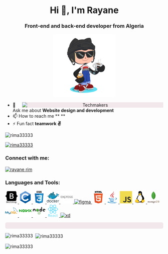 <h1 align="center">Hi 👋, I'm Rayane</h1>
<h3 align="center">Front-end and back-end developer from Algeria</h3>
<p align="center"> 
  <img src="https://raw.githubusercontent.com/AhmedFathyDev/AhmedFathyDev/main/GitHub.png" width="200">
</p>
 

<p align="center"> 
  <img src="https://user-images.githubusercontent.com/63050133/156676671-d5b2e362-97d4-4404-9447-dd71ddfea82f.gif" align="right" alt="Techmakers" width="450" style="background-color: #f2e7ea;">
</p>

- 💬 Ask me about **Website design and development**
- 📫 How to reach me ** **
- ⚡ Fun fact **teamwork ✌️**

<p align="right"> 
 
<p align="left"> 
  <img src="https://komarev.com/ghpvc/?username=rima33333&color=ffadc1&style=flat" alt="rima33333">
</p>

<p align="left"> 
  <a href="https://github.com/ryo-ma/github-profile-trophy">
    <img src="https://github-profile-trophy.vercel.app/?username=rima33333&theme=nord&margin-w=15" alt="rima33333">
  </a>
</p>

<h3 align="left">Connect with me:</h3>
<p align="left">
  <a href="https://fb.com/rayane rim" target="blank">
    <img align="center" src="https://raw.githubusercontent.com/rahuldkjain/github-profile-readme-generator/master/src/images/icons/Social/facebook.svg" alt="rayane rim" height="30" width="40">
  </a>
</p>

<h3 align="left">Languages and Tools:</h3>
<p align="left"> <a href="https://getbootstrap.com" target="_blank" rel="noreferrer"> <img src="https://raw.githubusercontent.com/devicons/devicon/master/icons/bootstrap/bootstrap-plain-wordmark.svg" alt="bootstrap" width="40" height="40"/> </a> <a href="https://www.cprogramming.com/" target="_blank" rel="noreferrer"> <img src="https://raw.githubusercontent.com/devicons/devicon/master/icons/c/c-original.svg" alt="c" width="40" height="40"/> </a> <a href="https://www.w3schools.com/css/" target="_blank" rel="noreferrer"> <img src="https://raw.githubusercontent.com/devicons/devicon/master/icons/css3/css3-original-wordmark.svg" alt="css3" width="40" height="40"/> </a> <a href="https://www.docker.com/" target="_blank" rel="noreferrer"> <img src="https://raw.githubusercontent.com/devicons/devicon/master/icons/docker/docker-original-wordmark.svg" alt="docker" width="40" height="40"/> </a> <a href="https://expressjs.com" target="_blank" rel="noreferrer"> <img src="https://raw.githubusercontent.com/devicons/devicon/master/icons/express/express-original-wordmark.svg" alt="express" width="40" height="40"/> </a> <a href="https://www.figma.com/" target="_blank" rel="noreferrer"> <img src="https://www.vectorlogo.zone/logos/figma/figma-icon.svg" alt="figma" width="40" height="40"/> </a> <a href="https://www.w3.org/html/" target="_blank" rel="noreferrer"> <img src="https://raw.githubusercontent.com/devicons/devicon/master/icons/html5/html5-original-wordmark.svg" alt="html5" width="40" height="40"/> </a> <a href="https://www.java.com" target="_blank" rel="noreferrer"> <img src="https://raw.githubusercontent.com/devicons/devicon/master/icons/java/java-original.svg" alt="java" width="40" height="40"/> </a> <a href="https://developer.mozilla.org/en-US/docs/Web/JavaScript" target="_blank" rel="noreferrer"> <img src="https://raw.githubusercontent.com/devicons/devicon/master/icons/javascript/javascript-original.svg" alt="javascript" width="40" height="40"/> </a> <a href="https://www.linux.org/" target="_blank" rel="noreferrer"> <img src="https://raw.githubusercontent.com/devicons/devicon/master/icons/linux/linux-original.svg" alt="linux" width="40" height="40"/> </a> <a href="https://www.mongodb.com/" target="_blank" rel="noreferrer"> <img src="https://raw.githubusercontent.com/devicons/devicon/master/icons/mongodb/mongodb-original-wordmark.svg" alt="mongodb" width="40" height="40"/> </a> <a href="https://www.mysql.com/" target="_blank" rel="noreferrer"> <img src="https://raw.githubusercontent.com/devicons/devicon/master/icons/mysql/mysql-original-wordmark.svg" alt="mysql" width="40" height="40"/> </a> <a href="https://www.nginx.com" target="_blank" rel="noreferrer"> <img src="https://raw.githubusercontent.com/devicons/devicon/master/icons/nginx/nginx-original.svg" alt="nginx" width="40" height="40"/> </a> <a href="https://nodejs.org" target="_blank" rel="noreferrer"> <img src="https://raw.githubusercontent.com/devicons/devicon/master/icons/nodejs/nodejs-original-wordmark.svg" alt="nodejs" width="40" height="40"/> </a> <a href="https://reactjs.org/" target="_blank" rel="noreferrer"> <img src="https://raw.githubusercontent.com/devicons/devicon/master/icons/react/react-original-wordmark.svg" alt="react" width="40" height="40"/> </a> <a href="https://www.adobe.com/products/xd.html" target="_blank" rel="noreferrer"> <img src="https://cdn.worldvectorlogo.com/logos/adobe-xd.svg" alt="xd" width="40" height="40"/> </a> </p>
<p align="left" style="background-color: #f2e7ea; padding: 10px; border-radius: 5px;"> 
  <!-- ... Your icons go here ... -->
</p>

<p>
  <img align="left" src="https://github-readme-stats.vercel.app/api/top-langs?username=rima33333&show_icons=true&locale=en&layout=compact&bg_color=f2e7ea&title_color=333&text_color=555" alt="rima33333">
</p>

<p>&nbsp;
  <img align="center" src="https://github-readme-stats.vercel.app/api?username=rima33333&show_icons=true&locale=en&bg_color=f2e7ea&title_color=333&text_color=555&icon_color=ffadc1" alt="rima33333">
</p>

<p>
  <img align="center" src="https://github-readme-streak-stats.herokuapp.com/?user=rima33333&background=f2e7ea&sideLabels=333&sideNums=555&currStreakLabel=ffadc1&fire=ffadc1&ring=ffadc1" alt="rima33333">
</p>


